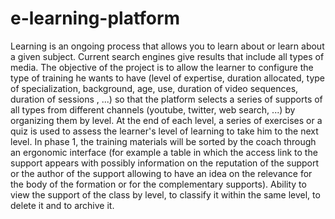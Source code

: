 # e-learning-platform

Learning is an ongoing process that allows you to learn about or learn about a given subject. Current search engines give results that include all types of media. The objective of the project is to allow the learner to configure the type of training he wants to have (level of expertise, duration allocated, type of specialization, background, age, use, duration of video sequences, duration of sessions , ...) so that the platform selects a series of supports of all types from different channels (youtube, twitter, web search, ...) by organizing them by level. At the end of each level, a series of exercises or a quiz is used to assess the learner's level of learning to take him to the next level.
In phase 1, the training materials will be sorted by the coach through an ergonomic interface (for example a table in which the access link to the support appears with possibly information on the reputation of the support or the author of the support allowing to have an idea on the relevance for the body of the formation or for the complementary supports). Ability to view the support of the class by level, to classify it within the same level, to delete it and to archive it.
